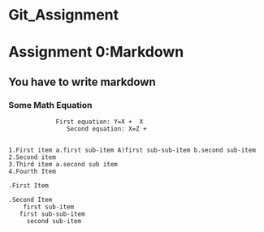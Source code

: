 # Git_Assignment



# Assignment 0:Markdown
## You have to write markdown
### Some Math Equation
		
		         First equation: Y=X +  X
	                Second equation: X=Z +


    1.First item a.first sub-item A)first sub-sub-item b.second sub-item
    2.Second item
    3.Third item a.second sub item
    4.Fourth Item

    .First Item

    .Second Item
        first sub-item
	   first sub-sub-item
         second sub-item
		
